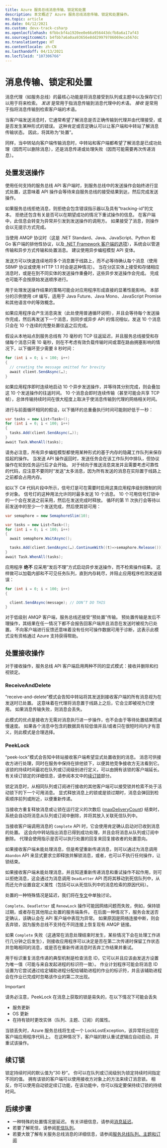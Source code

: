 ```yaml
---
title: Azure 服务总线消息传输、锁定和处置
description: 本文概述了 Azure 服务总线消息传输、锁定和处置操作。
ms.topic: article
ms.date: 04/12/2021
ms.custom: devx-track-csharp
ms.openlocfilehash: 6fbbcbf4a1920ee0e66a956443dcfb8a6a17af43
ms.sourcegitcommit: b4fbb7a6a0aa93656e8dd29979786069eca567dc
ms.translationtype: HT
ms.contentlocale: zh-CN
ms.lasthandoff: 04/13/2021
ms.locfileid: "107306766"
---
```

# <a name="message-transfers-locks-and-settlement"></a>消息传输、锁定和处置

消息代理（如服务总线）的最核心功能是将消息接受到队列或主题中以及保存它们以用于将来检索。 *发送* 是常用于指消息传输到消息代理中的术语。 *接收* 是常用于指将消息传输到检索客户端的术语。

当客户端发送消息时，它通常希望了解消息是否正确传输到代理并由代理接受，或是否发生某种形式的错误。 这种肯定或否定确认可以让客户端和中转站了解消息传输状态。 因此，将其称为“处置”。

同样，当中转站向客户端传输消息时，中转站和客户端都希望了解消息是已成功处理（因而可以删除消息），还是消息传递或处理失败（因而可能需要再次传递消息）。

## <a name="settling-send-operations"></a>处置发送操作

使用任何支持的服务总线 API 客户端时，到服务总线中的发送操作会始终进行显式处置，这意味着 API 操作会等待来自服务总线的接受结果到达，然后完成发送操作。

如果服务总线拒绝消息，则拒绝会包含错误指示器以及具有“tracking-id”的文本。 拒绝还包含有关是否可以在期望成功的情况下重试操作的信息。 在客户端中，此信息会转变为异常并引发到发送操作的调用方。 如果接受了消息，则操作会以无提示方式完成。

当使用 AMQP 协议时（这是 .NET Standard、Java、JavaScript、Python 和 Go 客户端的排他性协议，以及[ .NET Framework 客户端的选项](service-bus-amqp-dotnet.md)），系统会以管道传输和异步方式传输和处置消息。 建议使用异步编程模型 API 变体。

发送方可以快速连续地将多个消息置于线路上，而不必等待确认每个消息（使用 SBMP 协议或使用 HTTP 1.1 时会是这种情况）。 当在分区实体上接受和存储相应消息时，或是在到不同实体的发送操作重叠时，这些异步发送操作会完成。 完成也可能不会按原始发送顺序进行。

用于处理发送操作结果的策略可能会对应用程序形成直接的显著性能影响。 本部分的示例使用 c# 编写，适用于 Java Future、Java Mono、JavaScript Promise 和其他语言中的等效概念。

如果应用程序会产生消息突发（此处使用普通循环说明），并且会等待每个发送操作完成，然后再发送下一个消息，则同步或异步 API 的情况相似，发送 10 个消息只会在 10 个连续的完整处置往返之后完成。

假设从本地站点到服务总线有 70 毫秒的 TCP 往返延迟，并且服务总线接受和存储每个消息只需 10 毫秒，则在不考虑有效负载传输时间或潜在路由拥塞影响的情况下，以下循环至少需要 8 秒时间：

```csharp
for (int i = 0; i < 100; i++)
{
  // creating the message omitted for brevity
  await client.SendAsync(…);
}
```

如果应用程序即时连续地启动 10 个异步发送操作，并等待其分别完成，则会叠加这 10 个发送操作的往返时间。 10 个消息会即时连续传输（甚至可能会共享 TCP 帧），总体传输持续时间在很大程度上取决于使消息传输到代理的网络相关时间。

进行与前面循环相同的假设，以下循环的总重叠执行时间可能刚好低于一秒：

```csharp
var tasks = new List<Task>();
for (int i = 0; i < 100; i++)
{
  tasks.Add(client.SendAsync(…));
}
await Task.WhenAll(tasks);
```

请务必注意，所有异步编程模型都使用某种形式的基于内存的隐藏工作队列来保存挂起的操作。 当发送 API 操作返回时，发送任务会在该工作队列中排队，但协议操作在轮到任务运行后才会开始。 对于倾向于推送消息突发并且需要考虑可靠性的代码，应注意不要同时“发送”太多消息，因为所有发送的消息在实际置于线路上之前都会占用内存。

如以下 C# 代码片段中所示，信号灯是可在需要时启用这类应用程序级别限制的同步对象。 信号灯的这种用法允许同时最多发送 10 个消息。 10 个可用信号灯锁中的一个会在发送之前采用，然后在发送完成时释放。 循环的第 11 次执行会等待以前发送中的至少一个发送完成，然后使其锁可用：

```csharp
var semaphore = new SemaphoreSlim(10);

var tasks = new List<Task>();
for (int i = 0; i < 100; i++)
{
  await semaphore.WaitAsync();

  tasks.Add(client.SendAsync(…).ContinueWith((t)=>semaphore.Release()));
}
await Task.WhenAll(tasks);
```

应用程序 **绝不** 应采用“发后不理”方式启动异步发送操作，而不检索操作结果。 这样做可以加载内部和不可见任务队列，直到内存耗尽，并阻止应用程序检测发送错误：

```csharp
for (int i = 0; i < 100; i++)
{

  client.SendAsync(message); // DON’T DO THIS
}
```

对于低级别 AMQP 客户端，服务总线还接受“预处置”传输。 预处置传输是发后不理操作，其结果在任一情况下都不会报告回客户端并且消息在发送时被视为已处置。 不向客户端进行反馈还意味着没有任何可操作数据可用于诊断，这表示此模式没有资格通过 Azure 支持获得帮助。

## <a name="settling-receive-operations"></a>处置接收操作

对于接收操作，服务总线 API 客户端启用两种不同的显式模式：接收并删除和扫视锁定。

### <a name="receiveanddelete"></a>ReceiveAndDelete

“receive-and-delete”模式会告知中转站将其发送到接收客户端的所有消息视为在发送时已处置。 这意味着在代理将消息置于线路上之后，它会立即被视为已使用。 如果消息传输失败，则消息会丢失。

此模式的优点是接收方无需对消息执行进一步操作，也不会由于等待处置结果而减慢速度。 如果各个消息中包含的数据具有较低值并且/或者只在很短时间内才有意义，则此模式是合理选择。

### <a name="peeklock"></a>PeekLock

“peek-lock”模式会告知中转站接收客户端希望显式处置收到的消息。 消息可供接收方进行处理，同时在服务中保持在排他锁下，以便其他竞争接收方无法看到它。 该锁的持续时间最初在队列或订阅级别进行定义，可以由拥有该锁的客户端延长。 有关续订锁定的详细信息，请参阅本文中的[续订锁](#renew-locks)部分。 

锁定消息时，从相同队列或订阅进行接收的其他客户端可以接受锁并检索不处于活动锁下的下一个可用消息。 显式释放消息上的锁或是锁过期时，消息会弹回到检索顺序前列或附近，以便重新传递。

当接收方重复释放消息或让锁在运行定义的次数后 ([maxDeliveryCount](service-bus-dead-letter-queues.md#maximum-delivery-count)) 结束时，系统会自动将消息从队列或订阅中删除，并将其放入关联死信队列中。

当接收客户端调用消息的 `Complete` API 时，它会使用肯定确认启动对已收到消息的处置。 这会向中转站指出消息已得到成功处理，并且会将消息从队列或订阅中删除。 代理会使用指示是否可以执行处置的回复来回复接收者的处置意向。

如果接收客户端未能处理消息，但是希望重新传递消息，则可以通过为消息调用 `Abandon` API 来显式要求立即释放并解锁消息，或者，也可以不执行任何操作，让锁结束。

如果接收客户端未能处理消息，并且知道重新传递消息和重试操作不起作用，则可以拒绝消息，这会通过为消息调用 `DeadLetter` API 而将其移动到死信队列中，从而还允许设置自定义属性（包括可以从死信队列中的消息检索的原因代码）。

处置的一种特殊情况是延迟，我们将在[专文](message-deferral.md)中单独讨论。

`Complete`、`Deadletter` 或 `RenewLock` 操作可能因网络问题而失败，例如，保持锁过期，或者存在其他阻止处置的服务端条件。 在后面一种情况下，服务会发送否定确认，该确认会在 API 客户端中表现为异常。 如果原因是网络连接中断，则会丢弃锁，因为服务总线不支持在不同连接上恢复现有 AMQP 链接。

如果 `Complete` 失败（这通常在消息处理结束时发生，某些情况下会在处理工作进行几分钟之后发生），则接收应用程序可以决定是否在第二次传递时保留工作状态并忽略相同的消息，或是否在重新传递消息时丢弃工作结果并重试。

用于标识重复消息传递的典型机制是检查消息 ID，它可以并且应该由发送方设置为唯一值（可能与来自发起进程的标识符一致）。 作业计划程序可能会将消息 ID 设置为它尝试通过给定辅助进程分配给辅助进程的作业的标识符，并且该辅助进程会在作业已完成时忽略该作业的第二次出现。

> [!IMPORTANT]
> 请务必注意，PeekLock 在消息上获取的锁是易失的，在以下情况下可能会丢失
>   * 服务更新
>   * OS 更新
>   * 在持有锁时更改实体（队列、主题、订阅）的属性。
>
> 当锁丢失时，Azure 服务总线将生成一个 LockLostException，该异常将出现在客户端应用程序代码上。 在这种情况下，客户端的默认重试逻辑应自动启动，并重试该操作。

## <a name="renew-locks"></a>续订锁
锁定持续时间的默认值为“30 秒”。 你可以在队列或订阅级别为锁定持续时间指定不同的值。 拥有该锁的客户端可以使用接收方对象上的方法来续订消息锁。 相反，你可以使用自动锁定续订功能，在该功能中，你可以指定要保持续订锁的持续时间。 

## <a name="next-steps"></a>后续步骤
- 一种特殊的处置情况是延迟。 有关详细信息，请参阅[消息延迟](message-deferral.md)。 
- 若要了解死信，请参阅[死信队列](service-bus-dead-letter-queues.md)。
- 若要大致了解有关服务总线消息的详细信息，请参阅[服务总线队列、主题和订阅](service-bus-queues-topics-subscriptions.md)